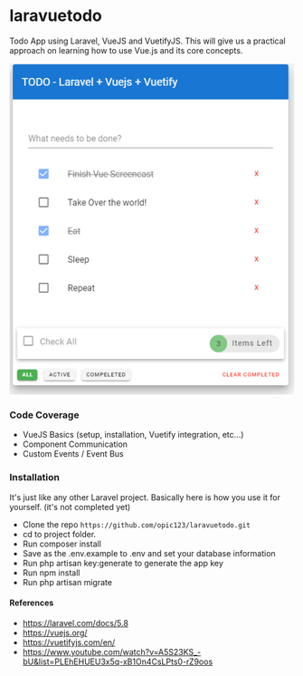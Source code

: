 # laravuetodo

Todo App using Laravel, VueJS and VuetifyJS. This will give us a practical approach on learning how to use Vue.js and its core concepts.

<img src="https://github.com/opic123/laravuetodo/blob/dev/public/images/Cover.PNG" />

### Code Coverage
* VueJS Basics (setup, installation, Vuetify integration, etc...)
* Component Communication
* Custom Events / Event Bus

### Installation
It's just like any other Laravel project. Basically here is how you use it for yourself. (it's not completed yet)

* Clone the repo `https://github.com/opic123/laravuetodo.git`
* cd to project folder.
* Run composer install
* Save as the .env.example to .env and set your database information
* Run php artisan key:generate to generate the app key
* Run npm install
* Run php artisan migrate

#### References
* https://laravel.com/docs/5.8
* https://vuejs.org/
* https://vuetifyjs.com/en/
* https://www.youtube.com/watch?v=A5S23KS_-bU&list=PLEhEHUEU3x5q-xB1On4CsLPts0-rZ9oos
